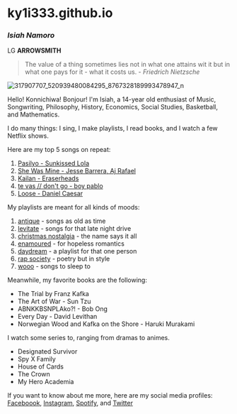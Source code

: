 # ky1i333.github.io

### *Isiah Namoro*

LG **ARROWSMITH**

> The value of a thing sometimes lies not in what one attains wit it but in what one pays for it - what it costs us. - *Friedrich Nietzsche*

![317907707_520939480084295_8767328189993478947_n](https://user-images.githubusercontent.com/122426076/211963998-7daba989-b40f-4a75-bdb3-82cc21361cf9.jpg)

Hello! Konnichiwa! Bonjour! I'm Isiah, a 14-year old enthusiast of Music, Songwriting, Philosophy, History, Economics, Social Studies, Basketball, and Mathematics. 

I do many things: I sing, I make playlists, I read books, and I watch a few Netflix shows.

Here are my top 5 songs on repeat:
1. [Pasilyo - Sunkissed Lola](https://youtu.be/DZvPF4uMN64)
2. [She Was Mine - Jesse Barrera, Aj Rafael](https://youtu.be/tboJT-M1rEw)
3. [Kailan - Eraserheads](https://www.youtube.com/watch?v=Msj0jifCi5w)
4. [te vas // don't go - boy pablo](https://www.youtube.com/watch?v=wanTYzVCNSI)
5. [Loose - Daniel Caesar](https://www.youtube.com/watch?v=46uADUAzt0k)

My playlists are meant for all kinds of moods:
1. [antique](https://open.spotify.com/playlist/23lWT0zGshVuCLTyN8GUYV?si=5198be9828dc49c6) - songs as old as time
2. [levitate](https://open.spotify.com/playlist/1QkdagN3ZVwiFunvPDjWPQ?si=0e0bea1a252f4aae) - songs for that late night drive
3. [christmas nostalgia](https://open.spotify.com/playlist/0hGDHZATNpJU5oEJtzgsYZ?si=0ba919ad4ade4ae5) - the name says it all
4. [enamoured](https://open.spotify.com/playlist/2D6VY0NRE6FmxIem11t85n?si=1a95ef142e9c43a0) - for hopeless romantics
5. [daydream](https://open.spotify.com/playlist/5v5opOyqcq7HzGZnoOkMQb?si=e9ca7bf784f341e2) - a playlist for that one person
6. [rap society](https://open.spotify.com/playlist/5f6bNGF7OUtEW8Ukq7EoRm?si=1d804ba6d3e9411c) - poetry but in style
7. [wooo](https://open.spotify.com/playlist/1SwGJyz93RsedoEti33H9F?si=92ca3a8c4c8d4339) - songs to sleep to

Meanwhile, my favorite books are the following:
- The Trial by Franz Kafka
- The Art of War - Sun Tzu
- ABNKKBSNPLAko?! - Bob Ong
- Every Day - David Levithan
- Norwegian Wood and Kafka on the Shore - Haruki Murakami

I watch some series to, ranging from dramas to animes.
- Designated Survivor
- Spy X Family 
- House of Cards
- The Crown
- My Hero Academia

If you want to know about me more, here are my social media profiles:
[Faceboook](https://www.facebook.com/probably.isiah/), [Instagram](https://www.instagram.com/probably.isiah/), [Spotify](https://open.spotify.com/user/830pocd1uvaogsv8lxilippg7?si=d9953ea448894326), and [Twitter](https://twitter.com/probably_isiah)


